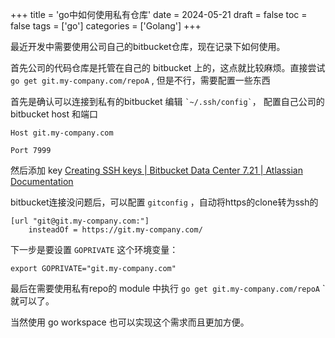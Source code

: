 +++
title = 'go中如何使用私有仓库'
date = 2024-05-21
draft = false
toc = false
tags = ['go']
categories = ['Golang']
+++

最近开发中需要使用公司自己的bitbucket仓库，现在记录下如何使用。

<!--more-->

首先公司的代码仓库是托管在自己的 bitbucket 上的，这点就比较麻烦。直接尝试 `go get git.my-company.com/repoA` , 但是不行，需要配置一些东西

首先是确认可以连接到私有的bitbucket
编辑 `` `~/.ssh/config` ``， 配置自己公司的 bitbucket host 和端口
```
Host git.my-company.com

Port 7999
```

然后添加 key
[Creating SSH keys | Bitbucket Data Center 7.21 | Atlassian Documentation](https://confluence.atlassian.com/bitbucketserver0721/creating-ssh-keys-1115665672.html?utm_campaign=in-app-help&utm_medium=in-app-help&utm_source=stash)

bitbucket连接没问题后，可以配置 `gitconfig` ，自动将https的clone转为ssh的
```
[url "git@git.my-company.com:"]
	insteadOf = https://git.my-company.com/
```

下一步是要设置 `GOPRIVATE` 这个环境变量：
```shell
export GOPRIVATE="git.my-company.com"
```

最后在需要使用私有repo的 module 中执行 `go get git.my-company.com/repoA` ` 就可以了。

当然使用 go workspace 也可以实现这个需求而且更加方便。